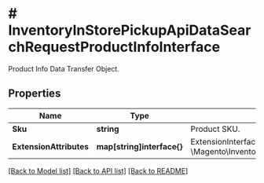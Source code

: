 # # InventoryInStorePickupApiDataSearchRequestProductInfoInterface
Product Info Data Transfer Object.

## Properties 


Name | Type | Description | Notes
------------ | ------------- | ------------- | -------------
**Sku**| **string** | Product SKU.  |
**ExtensionAttributes**| **map[string]interface{}** | ExtensionInterface class for @see \\Magento\\InventoryInStorePickupApi\\Api\\Data\\SearchRequest\\ProductInfoInterface  | [optional]


[[Back to Model list]](../../README.md#models) [[Back to API list]](../../README.md#endpoints) [[Back to README]](../../README.md)

